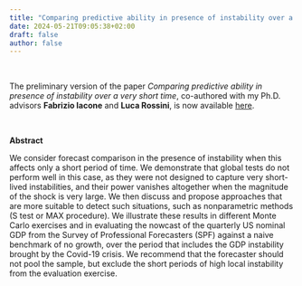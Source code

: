 ```yaml
---
title: "Comparing predictive ability in presence of instability over a very short time, with F. Iacone and L. Rossini"
date: 2024-05-21T09:05:38+02:00
draft: false
author: false
---
```


&nbsp;

The preliminary version of the paper *Comparing predictive ability in presence of instability over a very short time*, co-authored with my Ph.D. advisors **Fabrizio Iacone** and **Luca Rossini**, is now available [here](https://arxiv.org/abs/2405.11954).

&nbsp;

**Abstract**

We consider forecast comparison in the presence of instability when this affects only a short period of time. We demonstrate that global tests do not perform well in this case, as they were not designed to capture very short-lived instabilities, and their power vanishes altogether when the magnitude of the shock is very large. We then discuss and propose approaches that are more suitable to detect such situations, such as nonparametric methods (S test or MAX procedure). We illustrate these results in different Monte Carlo exercises and in evaluating the nowcast of the quarterly US nominal GDP from the Survey of Professional Forecasters (SPF) against a naive benchmark of no growth, over the period that includes the GDP instability brought by the Covid-19 crisis. We recommend that the forecaster should not pool the sample, but exclude the short periods of high local instability from the evaluation exercise.